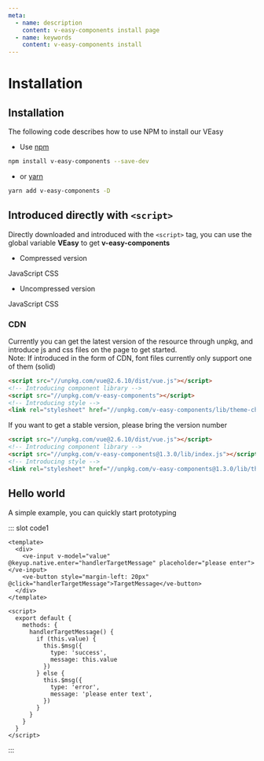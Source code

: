 ```yaml
---
meta:
  - name: description
    content: v-easy-components install page
  - name: keywords
    content: v-easy-components install
---
```


# Installation

## Installation

The following code describes how to use NPM to install our VEasy

+ Use [npm](https://www.npmjs.com/package/v-easy-components)

```sh
npm install v-easy-components --save-dev
```

+ or [yarn](https://yarnpkg.com/en/package/v-easy-components)

```sh
yarn add v-easy-components -D
```

## Introduced directly with `<script>` <Badge text="0.5.1+"/>

Directly downloaded and introduced with the `<script>` tag, you can use the global variable **VEasy** to get **v-easy-components**

+ Compressed version
<div class="v-easy-box">
  <a :href="'https://unpkg.com/v-easy-components@'+ _v_easy_components_version +'/lib/index.min.js'" target="_blank"><ve-button>JavaScript</ve-button></a>
  <a :href="'//unpkg.com/v-easy-components@'+ _v_easy_components_version +'/lib/theme-chalk/index.css'" target="_blank"><ve-button>CSS</ve-button></a>
</div>

+ Uncompressed version
<div class="v-easy-box">
  <a :href="'//unpkg.com/v-easy-components@'+ _v_easy_components_version +'/lib/index.js'" target="_blank"><ve-button>JavaScript</ve-button></a>
  <a :href="'//unpkg.com/v-easy-components@'+ _v_easy_components_version +'/lib/theme-chalk/index.css'" target="_blank"><ve-button>CSS</ve-button></a>
</div>

### CDN

Currently you can get the latest version of the resource through unpkg, and introduce js and css files on the page to get started.  
Note: If introduced in the form of CDN, font files currently only support one of them (solid)

```html
<script src="//unpkg.com/vue@2.6.10/dist/vue.js"></script>
<!-- Introducing component library -->
<script src="//unpkg.com/v-easy-components"></script>
<!-- Introducing style -->
<link rel="stylesheet" href="//unpkg.com/v-easy-components/lib/theme-chalk/index.css">
```

If you want to get a stable version, please bring the version number

```html
<script src="//unpkg.com/vue@2.6.10/dist/vue.js"></script>
<!-- Introducing component library -->
<script src="//unpkg.com/v-easy-components@1.3.0/lib/index.js"></script>
<!-- Introducing style -->
<link rel="stylesheet" href="//unpkg.com/v-easy-components@1.3.0/lib/theme-chalk/index.css">
```

## Hello world

A simple example, you can quickly start prototyping

<div>
  <preview-code _id="1">
    <template #default>
      <ve-input v-model="value" @keyup.native.enter="handlerTargetMessage" placeholder="please enter"></ve-input>
      <ve-button style="margin-left: 20px" @click="handlerTargetMessage">TargetMessage</ve-button>
    </template>
    <template #txt>
      <div>Just use it as agreed, and you can quickly prototype</div>
    </template>
  </preview-code>
</div>

::: slot code1
```vue
<template>
  <div>
    <ve-input v-model="value" @keyup.native.enter="handlerTargetMessage" placeholder="please enter"></ve-input>
    <ve-button style="margin-left: 20px" @click="handlerTargetMessage">TargetMessage</ve-button>
  </div>
</template>

<script>
  export default {
    methods: {
      handlerTargetMessage() {
        if (this.value) {
          this.$msg({
            type: 'success',
            message: this.value
          })
        } else {
          this.$msg({
            type: 'error',
            message: 'please enter text',
          })
        }
      }
    }
  }
</script>
```
:::

<script>
  export default {
    data() {
      return {
        value: ''
      }
    },
    methods: {
      handlerTargetMessage() {
        if (this.value) {
          this.$msg({
            type: 'success',
            message: this.value
          })
        } else {
          this.$msg({
            type: 'error',
            message: 'please enter text',
          })
        }
      }
    }
  }
</script>

<style>
  .v-easy-input-wz.v-easy-input input {
    height: 32px;
  }
</style>
